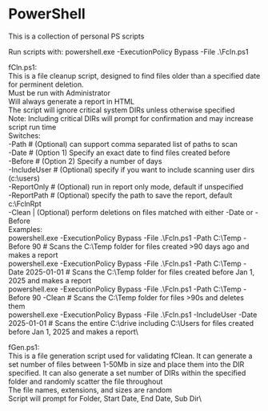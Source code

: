 # PowerShell
This is a collection of personal PS scripts

Run scripts with: powershell.exe -ExecutionPolicy Bypass -File .\Fcln.ps1

fCln.ps1:\
  This is a file cleanup script, designed to find files older than a specified date for perminent deletion.\
  Must be run with Administrator\
  Will always generate a report in HTML\
  The script will ignore critical system DIRs unless otherwise specified\
    Note: Including critical DIRs will prompt for confirmation and may increase script run time\
  Switches:\
    -Path # (Optional) can support comma separated list of paths to scan\
    -Date # (Option 1) Specify an exact date to find files created before\
    -Before # (Option 2) Specify a number of days \
    -IncludeUser # (Optional) specify if you want to include scanning user dirs (c:\users)\
    -ReportOnly # (Optional) run in report only mode, default if unspecified\
    -ReportPath # (Optional) specify the path to save the report, default c:\FclnRpt\
    -Clean | (Optional) perform deletions on files matched with either -Date or -Before\
  Examples:\
    powershell.exe -ExecutionPolicy Bypass -File .\Fcln.ps1 -Path C:\Temp -Before 90 # Scans the C:\Temp folder for files created >90 days ago and makes a report\
    powershell.exe -ExecutionPolicy Bypass -File .\Fcln.ps1 -Path C:\Temp -Date 2025-01-01 # Scans the C:\Temp folder for files created before Jan 1, 2025 and makes a report\
    powershell.exe -ExecutionPolicy Bypass -File .\Fcln.ps1 -Path C:\Temp -Before 90 -Clean # Scans the C:\Temp folder for files >90s and deletes them\
    powershell.exe -ExecutionPolicy Bypass -File .\Fcln.ps1 -IncludeUser -Date 2025-01-01 # Scans the entire C:\drive including C:\Users for files created before Jan 1, 2025 and makes a report\

fGen.ps1:\
  This is a file generation script used for validating fClean. It can generate a set number of files between 1-50Mb in size and place them into the DIR specified. It can also generate a set number of DIRs within the specified folder and randomly scatter the file throughout\
  The file names, extensions, and sizes are random\
  Script will prompt for Folder, Start Date, End Date, Sub Dir\
